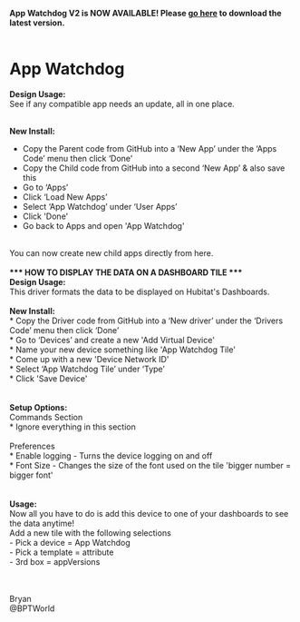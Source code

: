 <b>App Watchdog V2 is NOW AVAILABLE!  Please <a href="https://github.com/bptworld/Hubitat/tree/master/Apps/Apps%20Watchdog%202">go here</a> to download the latest version.</b>
<br><br>
# App Watchdog
<b>Design Usage:</b><br>
See if any compatible app needs an update, all in one place.<br><br>

<b>New Install:</b><br>
* Copy the Parent code from GitHub into a ‘New App’ under the ‘Apps Code’ menu then click ‘Done’
* Copy the Child code from GitHub into a second ‘New App’ & also save this
* Go to ‘Apps’
* Click ‘Load New Apps’
* Select ‘App Watchdog’ under ‘User Apps’
* Click 'Done'
* Go back to Apps and open 'App Watchdog'
<br>
You can now create new child apps directly from here.<br><br>
<b>*** HOW TO DISPLAY THE DATA ON A DASHBOARD TILE ***</b><br>
<b>Design Usage:</b><br>
This driver formats the data to be displayed on Hubitat's Dashboards.<br><br>
<b>New Install:</b><br>
* Copy the Driver code from GitHub into a ‘New driver’ under the ‘Drivers Code’ menu then click ‘Done’<br>
* Go to ‘Devices’ and create a new 'Add Virtual Device'<br>
* Name your new device something like 'App Watchdog Tile'<br>
* Come up with a new 'Device Network ID'<br>
* Select ‘App Watchdog Tile’ under ‘Type’<br>
* Click 'Save Device'<br>
<br><br>
<b>Setup Options:</b><br>
Commands Section<br>
* Ignore everything in this section
<br><br>
Preferences<br>
* Enable logging - Turns the device logging on and off<br>
* Font Size - Changes the size of the font used on the tile 'bigger number = bigger font'<br>
<br><br>
<b>Usage:</b><br>
Now all you have to do is add this device to one of your dashboards to see the data anytime!<br>
Add a new tile with the following selections<br>
- Pick a device = App Watchdog<br>
- Pick a template = attribute<br>
- 3rd box = appVersions<br>


<br><br>
Bryan<br>
@BPTWorld

